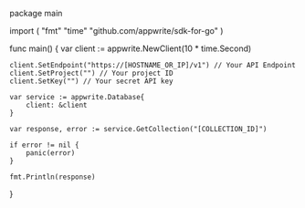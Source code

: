 package main

import (
    "fmt"
    "time"
    "github.com/appwrite/sdk-for-go"
)

func main() {
    var client := appwrite.NewClient(10 * time.Second)

    client.SetEndpoint("https://[HOSTNAME_OR_IP]/v1") // Your API Endpoint
    client.SetProject("") // Your project ID
    client.SetKey("") // Your secret API key

    var service := appwrite.Database{
        client: &client
    }

    var response, error := service.GetCollection("[COLLECTION_ID]")

    if error != nil {
        panic(error)
    }

    fmt.Println(response)
}
